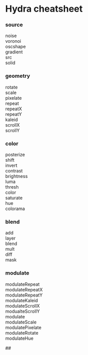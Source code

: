 # Hydra cheatsheet

### source&#x20;

noise\
&#x20;voronoi\
&#x20;oscshape\
&#x20;gradient\
&#x20;src\
&#x20;solid

### geometry&#x20;

rotate\
&#x20;scale\
&#x20;pixelate\
&#x20;repeat \
repeatX\
&#x20;repeatY\
&#x20;kaleid\
&#x20;scrollX\
&#x20;scrollY

### color&#x20;

posterize\
&#x20;shift\
&#x20;invert\
&#x20;contrast\
&#x20;brightness\
&#x20;luma\
&#x20;thresh\
&#x20;color\
&#x20;saturate\
&#x20;hue\
&#x20;colorama

### blend&#x20;

add\
&#x20;layer \
blend\
&#x20;mult\
&#x20;diff \
mask

### modulate&#x20;

modulateRepeat\
&#x20;modulateRepeatX\
&#x20;modulateRepeatY\
&#x20;modulateKaleid\
&#x20;modulateScrollX\
&#x20;modualteScrollY\
&#x20;modulate\
&#x20;modulateScale\
&#x20;modulatePixelate\
&#x20;modulateRotate\
&#x20;modulateHue

\##
